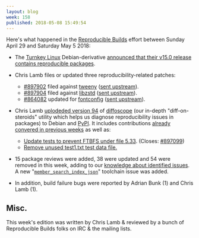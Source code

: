 ```yaml
---
layout: blog
week: 158
published: 2018-05-08 15:49:54
---
```


Here's what happened in the [Reproducible Builds](https://reproducible-builds.org) effort between Sunday April 29 and Saturday May 5 2018:

* The [Turnkey Linux](https://www.turnkeylinux.org) Debian-derivative [announced that their v15.0 release contains reproducible packages](https://www.turnkeylinux.org/blog/v15.0rc1-core-and-tkldev).

* Chris Lamb files or updated three reproducibility-related patches:

    * [#897902](https://bugs.debian.org/897902) filed against [tweeny](https://tracker.debian.org/pkg/tweeny) ([sent upstream](https://github.com/mobius3/tweeny/pull/6)).
    * [#897904](https://bugs.debian.org/897904) filed against [libzstd](https://tracker.debian.org/pkg/libzstd) ([sent upstream](https://github.com/facebook/zstd/pull/1120)).
    * [#864082](https://bugs.debian.org/864082) updated for [fontconfig](https://tracker.debian.org/pkg/libzstd) ([sent upstream](https://lists.freedesktop.org/archives/fontconfig/2018-May/006271.html)).

* Chris Lamb [uplodeded version 94](https://tracker.debian.org/news/954962/accepted-diffoscope-94-source-all-into-unstable/) of [diffoscope](https://diffoscope.org) (our in-depth "diff-on-steroids" utility which helps us diagnose reproducibility issues in packages) to Debian and [PyPI](https://pypi.org/). It includes contributions [already convered in previous weeks](https://salsa.debian.org/reproducible-builds/diffoscope/commits/94) as well as:

    * [Update tests to prevent FTBFS under file 5.33](https://salsa.debian.org/reproducible-builds/diffoscope/commit/f800b20). (Closes: [#897099](https://bugs.debian.org/897099))
    * [Remove unused test1.txt test data file.](https://salsa.debian.org/reproducible-builds/diffoscope/commit/82c75b0)

 * 15 package reviews were added, 38 were updated and 54 were removed in this week, adding to our [knowledge about identified issues](https://tests.reproducible-builds.org/debian/index_issues.html). A  new "[`member_search_index_json`](https://salsa.debian.org/reproducible-builds/reproducible-notes/commit/4772ee62)" toolchain issue was added.

* In addition, build failure bugs were reported by Adrian Bunk (1) and Chris Lamb (1).


Misc.
-----

This week's edition was written by Chris Lamb & reviewed by a bunch of Reproducible Builds folks on IRC & the mailing lists.
